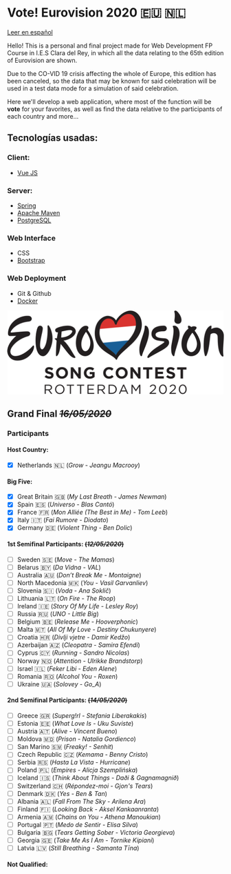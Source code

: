 # Vote! Eurovision 2020 :eu: :netherlands:

[Leer en español](https://github.com/missmay4/Eurovision-2020-Project/blob/master/README-ES.md)

Hello! This is a personal and final project made for Web Development FP Course in I.E.S Clara del Rey, in which all the data relating to the 65th edition of Eurovision are shown.

Due to the CO-VID 19 crisis affecting the whole of Europe, this edition has been canceled, so the data that may be known for said celebration will be used in a test data mode for a simulation of said celebration.

Here we'll develop a web application, where most of the function will be **vote** for your favorites, as well as find the data relative to the participants of each country and more...

## Tecnologías usadas: 
### Client: 
* [Vue JS](https://vuejs.org/)
### Server: 
* [Spring](https://spring.io/projects/spring-framework)
* [Apache Maven](https://maven.apache.org/)
* [PostgreSQL](https://www.postgresql.org/)
### Web Interface
* CSS
* [Bootstrap](https://getbootstrap.com/)
### Web Deployment
* Git & Github
* [Docker](https://www.docker.com/)

![Eurovision2020](eurovision-2020-rotterdam.svg)

## Grand Final ~~_16/05/2020_~~

### Participants

#### Host Country:

- [x] Netherlands :netherlands: (_Grow - Jeangu Macrooy_)

#### Big Five:

- [x] Great Britain :uk: (_My Last Breath - James Newman_)
- [x] Spain :es: (_Universo - Blas Cantó_)
- [x] France :fr: (_Mon Alliée (The Best in Me) - Tom Leeb_)
- [x] Italy :it: (_Fai Rumore - Diodato_)
- [x] Germany :de: (_Violent Thing - Ben Dolic_)

#### 1st Semifinal Participants: ~~(_12/05/2020_)~~

- [ ] Sweden :sweden: (_Move - The Mamas_)
- [ ] Belarus :belarus: (_Da Vidna - VAL_)
- [ ] Australia :australia: (_Don’t Break Me - Montaigne_)
- [ ] North Macedonia :macedonia: (_You - Vasil Garvanliev_)
- [ ] Slovenia :slovenia: (_Voda - Ana Soklič_)
- [ ] Lithuania :lithuania: (_On Fire - The Roop_)
- [ ] Ireland :ireland: (_Story Of My Life - Lesley Roy_)
- [ ] Russia :ru: (_UNO - Little Big_)
- [ ] Belgium :belgium: (_Release Me - Hooverphonic_)
- [ ] Malta :malta: (_All Of My Love - Destiny Chukunyere_)
- [ ] Croatia :croatia: (_Divlji vjetre - Damir Kedžo_)
- [ ] Azerbaijan :azerbaijan: (_Cleopatra - Samira Efendi_)
- [ ] Cyprus :cyprus: (_Running - Sandro Nicolas_)
- [ ] Norway :norway: (_Attention - Ulrikke Brandstorp_)
- [ ] Israel :israel: (_Feker Libi - Eden Alene_)
- [ ] Romania :romania: (_Alcohol You - Roxen_)
- [ ] Ukraine :ukraine: (_Solovey - Go_A_)

#### 2nd Semifinal Participants: ~~(_14/05/2020_)~~

- [ ] Greece :greece: (_Superg!rl - Stefania Liberakakis_)
- [ ] Estonia :estonia: (_What Love Is - Uku Suviste_)
- [ ] Austria :austria: (_Alive - Vincent Bueno_)
- [ ] Moldova :moldova: (_Prison - Natalia Gordienco_)
- [ ] San Marino :san_marino: (_Freaky! - Senhit_)
- [ ] Czech Republic :czech_republic: (_Kemama - Benny Cristo_)
- [ ] Serbia :serbia: (_Hasta La Vista - Hurricane_)
- [ ] Poland :poland: (_Empires - Alicja Szemplińska_)
- [ ] Iceland :iceland: (_Think About Things - Daði & Gagnamagnið_)
- [ ] Switzerland :switzerland: (_Répondez-moi - Gjon's Tears_)
- [ ] Denmark :denmark: (_Yes - Ben & Tan_)
- [ ] Albania :albania: (_Fall From The Sky - Arilena Ara_)
- [ ] Finland :finland: (_Looking Back - Aksel Kankaanranta_)
- [ ] Armenia :armenia: (_Chains on You - Athena Manoukian_)
- [ ] Portugal :portugal: (_Medo de Sentir - Elisa Silva_)
- [ ] Bulgaria :bulgaria: (_Tears Getting Sober - Victoria Georgieva_)
- [ ] Georgia :georgia: (_Take Me As I Am - Tornike Kipiani_)
- [ ] Latvia :latvia: (_Still Breathing - Samanta Tīna_)

#### Not Qualified:
